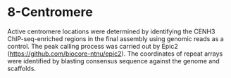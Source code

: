 # 8-Centromere
Active centromere locations were determined by identifying the CENH3 ChIP-seq-enriched regions in the final assembly using genomic reads as a control. The peak calling process was carried out by Epic2 (https://github.com/biocore-ntnu/epic2). 
The coordinates of repeat arrays were identified by blasting consensus sequence against the genome and scaffolds. 
